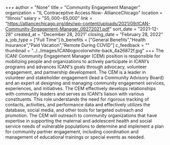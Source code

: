 +++
author = "None"
title = "Community Engagement Manager"
organization = "IL Contraceptive Access Now- AllianceChicago"
location = "Illinois"
salary = "$55,000-$65,000"
link = "https://alliancechicago.org/dev/wp-content/uploads/2021/09/ICAN-Community-Engagement-Manager_09272021.pdf"
sort_date = "2021-12-28"
created_at = "December 28, 2021"
closing_date = "February 28, 2022"
a_job_type = ["Full Time"]
b_benefits = ["General Benefits","Health Insurance","Paid Vacation","Remote During COVID"]
c_feedback = ""
thumbnail = "../../images/ICANlogocolorwhite-back_4a26872f.jpg"
+++
The ICAN! Community Engagement Manager (CEM) position is responsible for mobilizing people and organizations to actively participate in ICAN!’s programs and advances ICAN!’s goals through advocacy, volunteer engagement, and partnership development. The CEM is a leader in volunteer and stakeholder 
engagement (lead a Community Advisory Board) and an expert at designing and managing community engagement services, experiences, and initiatives. The CEM effectively develops relationships with community leaders and serves as ICAN!’s liaison with various constituents. This role understands the need for rigorous tracking of contacts, activities, and performance data and effectively utilizes the database, social media, and other tools for targeted outreach and promotion. The CEM will outreach to community organizations that have expertise in supporting the maternal and adolescent health and social service needs of vulnerable populations to determine and implement a plan for community partner engagement, including coordination and management of educational trainings or special events as needed. 